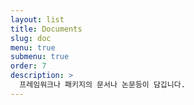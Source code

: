 ```yaml
---
layout: list
title: Documents
slug: doc
menu: true
submenu: true
order: 7
description: >
  프레임워크나 패키지의 문서나 논문등이 담깁니다.
---
```

